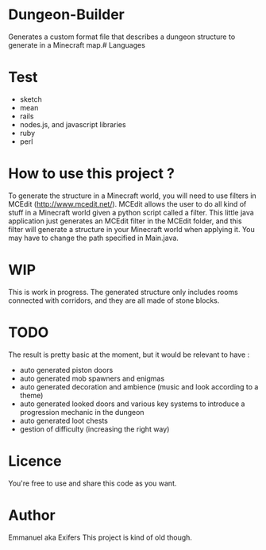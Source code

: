 # Dungeon-Builder
Generates a custom format file that describes a dungeon structure to generate in a Minecraft map.# Languages                                                                     
# Test
+ sketch                                                                        
+ mean                                                                          
+ rails                                                                         
+ nodes.js, and javascript libraries                                            
+ ruby                                                                          
+ perl


# How to use this project ?
To generate the structure in a Minecraft world, you will need to use filters in MCEdit (http://www.mcedit.net/). MCEdit allows the user to do all kind of stuff in a Minecraft world given a python script called a filter.
This little java application just generates an MCEdit filter in the MCEdit folder, and this filter will generate a structure in your Minecraft world when applying it. You may have to change the path specified in Main.java.

# WIP
This is work in progress. The generated structure only includes rooms connected with corridors, and they are all made of stone blocks.

# TODO
The result is pretty basic at the moment, but it would be relevant to have :
- auto generated piston doors
- auto generated mob spawners and enigmas
- auto generated decoration and ambience (music and look according to a theme)
- auto generated looked doors and various key systems to introduce a progression mechanic in the dungeon
- auto generated loot chests
- gestion of difficulty (increasing the right way)

# Licence
You're free to use and share this code as you want.

# Author
Emmanuel aka Exifers
This project is kind of old though.
